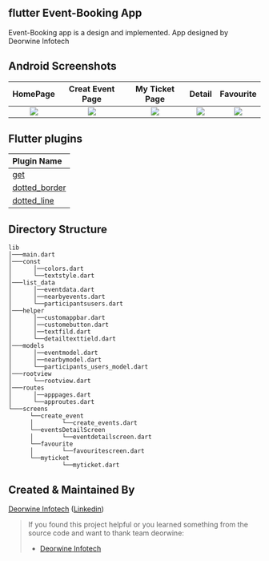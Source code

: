 ## flutter Event-Booking App

Event-Booking app is a design and implemented. App designed by Deorwine Infotech

## Android Screenshots
  HomePage                 |   Creat Event Page        |  My Ticket Page           |    Detail                 |   Favourite
:-------------------------:|:-------------------------:|:-------------------------:|:-------------------------:|:-------------------------:|
![](https://user-images.githubusercontent.com/75465378/115507962-69493200-a29a-11eb-8b46-30c8608a86bb.jpg)|![](https://user-images.githubusercontent.com/75465378/115508039-80881f80-a29a-11eb-9a30-39a57bb23b1b.jpg)|![](https://user-images.githubusercontent.com/75465378/115508110-94338600-a29a-11eb-8ff1-68383b8a32d6.jpg)|![](https://user-images.githubusercontent.com/75465378/115508623-289de880-a29b-11eb-8921-e191e5747704.jpg)|![](https://user-images.githubusercontent.com/75465378/115508762-52efa600-a29b-11eb-9793-e12b949bb68f.jpg)|


## Flutter plugins
Plugin Name        | 
:-------------------------|
|[get](https://pub.dev/packages/get) |
|[dotted_border](https://pub.dev/packages/dotted_border) |
|[dotted_line](https://pub.dev/packages/dotted_line)|



## Directory Structure
```
lib
│───main.dart    
│───const
│      │──colors.dart
│      └──textstyle.dart
│───list_data
│      │──eventdata.dart
│      │──nearbyevents.dart
│      └──participantsusers.dart
│───helper
│      │──customappbar.dart
│      │──customebutton.dart
│      │──textfild.dart
│      └──detailtexttield.dart
│───models
│      │──eventmodel.dart
│      │──nearbymodel.dart
│      └──participants_users_model.dart
│───rootview
│      └──rootview.dart
│───routes
│      │──apppages.dart
│      └──approutes.dart
└───screens
      └──create_event
      │        └──create_events.dart
      └──eventsDetailScreen
      │        └──eventdetailscreen.dart
      └──favourite
      │        └──favouritescreen.dart
      └──myticket
               └──myticket.dart
```



## Created & Maintained By

[Deorwine Infotech](https://deorwine.com/career/) ([Linkedin](https://in.linkedin.com/company/deorwine-infotech))



> If you found this project helpful or you learned something from the source code and want to thank team deorwine:
>  * [Deorwine Infotech](https://deorwine.com/career/)

















